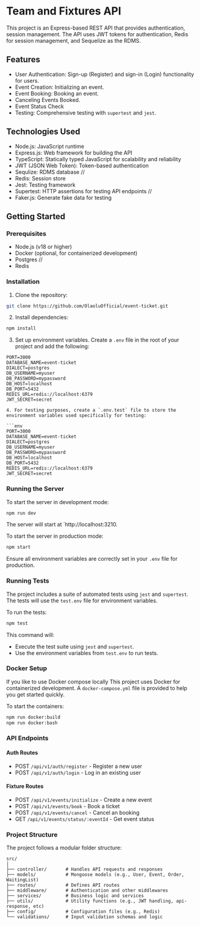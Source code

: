 # Team and Fixtures API

This project is an Express-based REST API that provides authentication, session management. The API uses JWT tokens for authentication, Redis for session management, and Sequelize as the RDMS.

## Features

- User Authentication: Sign-up (Register) and sign-in (Login) functionality for users.
- Event Creation: Initializing an event.
- Event Booking: Booking an event.
- Canceling Events Booked.
- Event Status Check
- Testing: Comprehensive testing with `supertest` and `jest`.

## Technologies Used

- Node.js: JavaScript runtime
- Express.js: Web framework for building the API
- TypeScript: Statically typed JavaScript for scalability and reliability
- JWT (JSON Web Token): Token-based authentication
- Sequlize: RDMS database
//
- Redis: Session store
- Jest: Testing framework
- Supertest: HTTP assertions for testing API endpoints
//
- Faker.js: Generate fake data for testing

## Getting Started

### Prerequisites

- Node.js (v18 or higher)
- Docker (optional, for containerized development)
- Postgres
//
- Redis

### Installation

1. Clone the repository:

```bash
git clone https://github.com/OlaoluOfficial/event-ticket.git
```

2. Install dependencies:

```bash
npm install
```

3. Set up environment variables. Create a `.env` file in the root of your project and add the following:

```env
PORT=3000
DATABASE_NAME=event-ticket
DIALECT=postgres
DB_USERNAME=myuser
DB_PASSWORD=mypassword
DB_HOST=localhost
DB_PORT=5432
REDIS_URL=redis://localhost:6379
JWT_SECRET=secret

4. For testing purposes, create a `.env.test` file to store the environment variables used specifically for testing:

```env
PORT=3000
DATABASE_NAME=event-ticket
DIALECT=postgres
DB_USERNAME=myuser
DB_PASSWORD=mypassword
DB_HOST=localhost
DB_PORT=5432
REDIS_URL=redis://localhost:6379
JWT_SECRET=secret
```

### Running the Server

To start the server in development mode:

```bash
npm run dev
```

The server will start at `http://localhost:3210.

To start the server in production mode:

```bash
npm start
```

Ensure all environment variables are correctly set in your `.env` file for production.

### Running Tests

The project includes a suite of automated tests using `jest` and `supertest`. The tests will use the `test.env` file for environment variables.

To run the tests:

```bash
npm test
```

This command will:

- Execute the test suite using `jest` and `supertest`.
- Use the environment variables from `test.env` to run tests.

### Docker Setup

If you like to use Docker compose locally This project uses Docker for containerized development. A `docker-compose.yml` file is provided to help you get started quickly.

To start the containers:

```bash
npm run docker:build
npm run docker:bash
```
### API Endpoints

#### Auth Routes

- POST `/api/v1/auth/register` - Register a new user
- POST `/api/v1/auth/login` - Log in an existing user

#### Fixture Routes
- POST `/api/v1/events/initialize` - Create a new event
- POST `/api/v1/events/book` - Book a ticket
- POST `/api/v1/events/cancel` - Cancel an booking
- GET `/api/v1/events/status/:eventId` - Get event status


### Project Structure

The project follows a modular folder structure:

```
src/
│
├── controller/       # Handles API requests and responses
├── models/           # Mongoose models (e.g., User, Event, Order, WaitingList)
├── routes/           # Defines API routes
├── middleware/       # Authentication and other middlewares
├── services/         # Business logic and services
├── utils/            # Utility functions (e.g., JWT handling, api-response, etc)
├── config/           # Configuration files (e.g., Redis)
└── validations/      # Input validation schemas and logic
```
